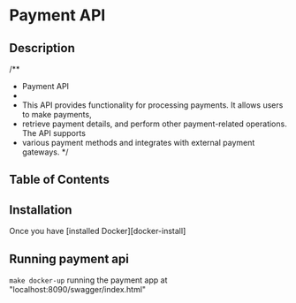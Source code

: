 # Payment API 

## Description

/**
 * Payment API
 * 
 * This API provides functionality for processing payments. It allows users to make payments, 
 * retrieve payment details, and perform other payment-related operations. The API supports 
 * various payment methods and integrates with external payment gateways.
 */

## Table of Contents

## Installation

Once you have [installed Docker][docker-install]

## Running payment api

`make docker-up` running the payment app at "localhost:8090/swagger/index.html"
